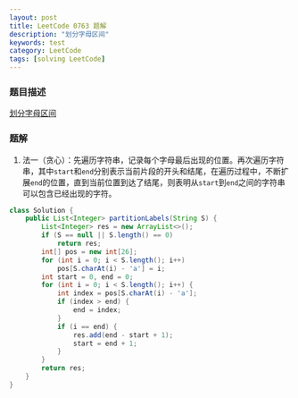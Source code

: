 ```yaml
---
layout: post
title: LeetCode 0763 题解
description: "划分字母区间"
keywords: test
category: LeetCode
tags: [solving LeetCode]
---
```


### 题目描述
[划分字母区间](https://leetcode-cn.com/problems/partition-labels/)

### 题解
1. 法一（贪心）：先遍历字符串，记录每个字母最后出现的位置。再次遍历字符串，其中`start`和`end`分别表示当前片段的开头和结尾，在遍历过程中，不断扩展`end`的位置，直到当前位置到达了结尾，则表明从`start`到`end`之间的字符串可以包含已经出现的字符。
```java
class Solution {
    public List<Integer> partitionLabels(String S) {
        List<Integer> res = new ArrayList<>();
        if (S == null || S.length() == 0)
            return res;
        int[] pos = new int[26];
        for (int i = 0; i < S.length(); i++)
            pos[S.charAt(i) - 'a'] = i;
        int start = 0, end = 0;
        for (int i = 0; i < S.length(); i++) {
            int index = pos[S.charAt(i) - 'a'];
            if (index > end) {
                end = index;
            }
            if (i == end) {
                res.add(end - start + 1);
                start = end + 1;
            }
        }
        return res;
    }
}
```